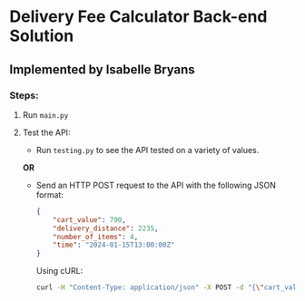 # Delivery Fee Calculator Back-end Solution

## Implemented by Isabelle Bryans

### Steps:

1. Run `main.py`

2. Test the API:

   - Run `testing.py` to see the API tested on a variety of values.

   **OR**

   - Send an HTTP POST request to the API with the following JSON format:

      ```json
      {
          "cart_value": 790,
          "delivery_distance": 2235,
          "number_of_items": 4,
          "time": "2024-01-15T13:00:00Z"
      }
      ```

      Using cURL:

      ```bash
      curl -H "Content-Type: application/json" -X POST -d "{\"cart_value\": 790, \"delivery_distance\": 2235, \"number_of_items\": 4, \"time\": \"2024-01-15T13:00:00Z\"}" http://127.0.0.1:5000/get-deliveryfee
      ```

